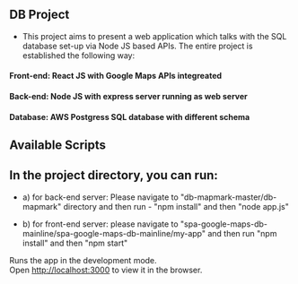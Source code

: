 ## DB Project
- This project aims to present a web application which talks with the SQL database set-up via Node JS based APIs. The entire project is established the following way: 

#### Front-end: React JS with Google Maps APIs integreated
#### Back-end: Node JS with express server running as web server 
#### Database: AWS Postgress SQL database with different schema

## Available Scripts

## In the project directory, you can run:

- a) for back-end server: Please navigate to "db-mapmark-master/db-mapmark" directory and then run - "npm install" and then "node app.js" 

- b) for front-end server: please navigate to "spa-google-maps-db-mainline/spa-google-maps-db-mainline/my-app" and then run "npm install" and then "npm start"

Runs the app in the development mode.<br />
Open [http://localhost:3000](http://localhost:3000) to view it in the browser.



